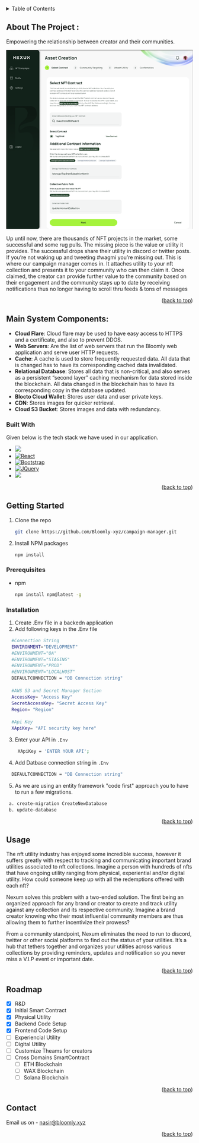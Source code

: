 
<a name="readme-top"></a>
<!-- TABLE OF CONTENTS -->
<details>
  <summary>Table of Contents</summary>
  <ol>
    <li>
      <a href="#about-the-project">About The Project</a>
      <ul>
        <li><a href="#main-system-components">Main System Components</a></li>
        <li><a href="#built-with">Built With</a></li>
      </ul>
    </li>
    <li>
      <a href="#getting-started">Getting Started</a>
      <ul>
        <li><a href="#prerequisites">Prerequisites</a></li>
        <li><a href="#installation">Installation</a></li>
      </ul>
    </li>
    <li><a href="#usage">Usage</a></li>
    <li><a href="#roadmap">Roadmap</a></li>
    <li><a href="#contact">Contact</a></li> 
  </ol>
</details>



<!-- ABOUT THE PROJECT -->
## About The Project :  
<p>Empowering the relationship between creator and their communities.</p>
 
<img src="https://github.com/Bloomly-xyz/campaign-manager/blob/backend/Images/Nexum-image.png" alt="product" style="max-width: 100%;" /> 

Up until now, there are thousands of NFT projects in the market, some successful and some rug pulls. The missing piece is the value or utility it provides. The successful drops share their utility in discord or twitter posts. If you’re not waking up and tweeting #wagmi you’re missing out. This is where our campaign manager comes in. It attaches utility to your nft collection and presents it to your community who can then claim it. Once claimed, the creator can provide further value to the community based on their engagement and the community stays up to date by receiving notifications thus no longer having to scroll thru feeds & tons of messages
 
<p align="right">(<a href="#readme-top">back to top</a>)</p>
 
## Main System Components:
* **Cloud Flare**: Cloud flare may be used to have easy access to HTTPS and a certificate, and also to prevent DDOS.
* **Web Servers**: Are the list of web servers that run the Bloomly web application and serve user HTTP requests.
* **Cache**: A cache is used to store frequently requested data. All data that is changed has to have its corresponding cached data invalidated.
* **Relational Database**: Stores all data that is non-critical, and also serves as a persistent “second layer” caching mechanism for data stored inside the blockchain.  All data changed in the blockchain has to have its corresponding copy in the database updated.
* **Blocto Cloud Wallet**: Stores user data and user private keys. 
* **CDN**: Stores images for quicker retrieval. 
* **Cloud S3 Bucket**: Stores images and data with redundancy. 

### Built With
Given below is the tech stack we have used in our application. 

* <a href="https://dotnetcore.org/"><image src="https://github.com/Bloomly-xyz/campaign-manager/blob/backend/Images/DotNet.png" width="5%"/></a>
* [![React][React.js]][React-url]
* [![Bootstrap][Bootstrap.com]][Bootstrap-url]
* [![JQuery][JQuery.com]][JQuery-url]
* <a href="https://flow.com//"><image src="https://github.com/Bloomly-xyz/campaign-manager/blob/backend/Images/flow.png" width="5%"/></a> 

<p align="right">(<a href="#readme-top">back to top</a>)</p>



<!-- GETTING STARTED -->
## Getting Started
1. Clone the repo
   ```sh
   git clone https://github.com/Bloomly-xyz/campaign-manager.git
   ```
2. Install NPM packages
   ```sh
   npm install
   ```

### Prerequisites

* npm
  ```sh
  npm install npm@latest -g
  ```

### Installation

1. Create .Env file in a backedn application
2. Add following keys in the .Env file 
  ```sh
    #Connection String
    ENVIRONMENT="DEVELOPMENT"
    #ENVIRONMENT="QA"
    #ENVIRONMENT="STAGING"
    #ENVIRONMENT="PROD"
    #ENVIRONMENT="LOCALHOST"
    DEFAULTCONNECTION = "DB Connection string"
    
    #AWS S3 and Secret Manager Section
    AccessKey= "Access Key"
    SecretAccessKey= "Secret Access Key"
    Region= "Region"

    #Api Key
    XApiKey= "API security key here"
 ```
 

3. Enter your API in `.Env`
   ```sh
    XApiKey = 'ENTER YOUR API';
   ```
4.  Add Datbase connection string in `.Env`
   ```sh
     DEFAULTCONNECTION = "DB Connection string"
   ```
5.  As we are using an entity framework "code first" approach you to have to run a few migrations.
   ```sh
    a. create-migration CreateNewDatabase
    b. update-database
   ```

<p align="right">(<a href="#readme-top">back to top</a>)</p>


<!-- USAGE EXAMPLES -->
## Usage

The nft utility industry has enjoyed some incredible success, however it suffers greatly with respect to tracking and communicating important brand utilities associated to nft collections. Imagine a person with hundreds of nfts that have ongoing utility ranging from physical, experiential and/or digital utility. How could someone keep up with all the redemptions offered with each nft?

Nexum solves this problem with a  two-ended solution. The first being an organized approach for any brand or creator to create and track utility against any collection and its respective community. Imagine a brand creator knowing who their most influential community members are thus allowing them to further incentivize their prowess? 

From a community standpoint, Nexum eliminates the need to run to discord, twitter or other social platforms to find out the status of your utilities. It’s a hub that  tethers together and organizes your utilities across various collections by providing reminders, updates and notification so you never miss a V.I.P event or important date. 

<p align="right">(<a href="#readme-top">back to top</a>)</p>



<!-- ROADMAP -->
## Roadmap

- [x] R&D
- [x] Initial Smart Contract
- [x] Physical Utility 
- [x] Backend Code Setup
- [x] Frontend Code Setup 
- [ ] Experiencial Utility
- [ ] Digital Utility
- [ ] Customize Theams for creators
- [ ] Cross Domains SmartContract 
	- [ ] ETH Blockchain 
	- [ ] WAX Blockchain
	- [ ] Solana Blockchain
 
<p align="right">(<a href="#readme-top">back to top</a>)</p>




<!-- CONTACT -->
## Contact

Email us on -  nasir@bloomly.xyz

 
<p align="right">(<a href="#readme-top">back to top</a>)</p>


<!-- MARKDOWN LINKS & IMAGES --> 
[product-screenshot]: images/screenshot.png

[Dotnet]: https://github.com/Bloomly-xyz/campaign-manager/blob/backend/Images/DotNet.png?style=for-the-badge&logo=react&logoColor=61DAFB
[Dotnet-url]: https://dotnetcore.org/
[React.js]: https://img.shields.io/badge/React-20232A?style=for-the-badge&logo=react&logoColor=61DAFB
[React-url]: https://reactjs.org/
[DotNetCore_image]: https://github.com/simple-icons/simple-icons/blob/develop/icons/dotnet.svg
[DotNetCore-url]: https://dotnetcore.org/
[Bootstrap.com]: https://img.shields.io/badge/Bootstrap-563D7C?style=for-the-badge&logo=bootstrap&logoColor=white
[Bootstrap-url]: https://getbootstrap.com
[JQuery.com]: https://img.shields.io/badge/jQuery-0769AD?style=for-the-badge&logo=jquery&logoColor=white
[JQuery-url]: https://jquery.com 
